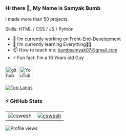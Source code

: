 <!-- Created/Designed By Samyak Bumb -->
### Hi there 👋, My Name is Samyak Bumb
I made more than 50 projects.

Skills: HTML / CSS / JS / Python

- 🔭 I’m currently working on Front-End-Development 
- 🌱 I’m currently learning Everything🤣😅 
- 📫 How to reach me: bumbsamyak07@gmail.com 
- ⚡ Fun fact: I'm a 16 Years old Guy 


[<img src='https://cdn.jsdelivr.net/npm/simple-icons@3.0.1/icons/github.svg' alt='github' height='40'>](https://github.com/Samyak-Bumb)  [<img src='https://cdn.jsdelivr.net/npm/simple-icons@3.0.1/icons/youtube.svg' alt='YouTube' height='40'>](https://www.youtube.com/channel/UCGqzvmHqhbxvWt5vqstc6CA)  

[![Top Langs](https://github-readme-stats.vercel.app/api/top-langs/?username=Samyak-Bumb)](https://github.com/Samyak-Bumb/github-readme-stats)

<!-- ![GitHub stats](https://github-readme-stats.vercel.app/api?username=Samyak-Bumb&show_icons=true)   -->



### :zap: GitHub Stats

<table><tbody><tr style="border: none !important;">

<td style="border: none !important;"><span><img align="left" src="https://github-readme-stats.vercel.app/api/top-langs?username=cswesh&count_private=true&show_icons=true&locale=en&layout=compact&theme=radical" alt="cswesh" /></span></td>

<td style="border: none !important;"><span><a href="https://github.com/ryo-ma/github-profile-trophy"><img src="https://github-profile-trophy.vercel.app/?username=cswesh&theme=radical" alt="cswesh" /></a></span></td>

</tr></tbody></table>







![Profile views](https://gpvc.arturio.dev/Samyak-Bumb)  
